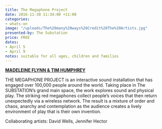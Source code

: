```yaml
---
title: The Megaphone Project
date: 2016-11-30 11:34:00 +11:00
categories:
- whats-on
image: "/uploads/The%20many%20ways%20Credit%20The%20Artists.jpg"
presented-by: The Substation
price: FREE
dates:
- April 5
- April 9
notes: suitable for all ages, children and families
---
```


**[MADELEINE FLYNN & TIM HUMPHREY](http://madeleineandtim.net/)**

THE MEGAPHONE PROJECT is an interactive sound installation that has engaged over 100,000 people around the world. Taking place in The SUBSTATION’s grand main space, the work explores sound and physical play. The striking red megaphones collect people’s voices that then return unexpectedly via a wireless network. The result is a mixture of order and chaos, anarchy and contemplation as the audience creates a lively environment of play that is their own invention. 

Collaborating artists: David Wells, Jennifer Hector
